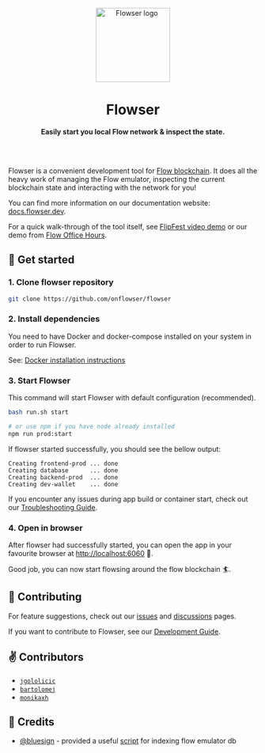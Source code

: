 <div align="center">
	<br>
	<img alt="Flowser logo" src="https://flowser.dev/images/logo.svg" width="150" height="150">
	<h1>Flowser</h1>
	<p>
		<b>Easily start you local Flow network & inspect the state.</b>
	</p>
	<br>
	<br>
</div>

Flowser is a convenient development tool for [Flow blockchain](https://www.onflow.org/). It does all the heavy work of managing the Flow emulator, inspecting the current blockchain state and interacting with the network for you!

You can find more information on our documentation website: [docs.flowser.dev](https://docs.flowser.dev).

For a quick walk-through of the tool itself, see [FlipFest video demo](https://www.youtube.com/watch?v=yMs5awvGnlY&t=417s) or our demo from [Flow Office Hours](https://www.youtube.com/watch?v=LSHwwX4yZJI&t=1496s).


## 👋 Get started

### 1. Clone flowser repository

```bash
git clone https://github.com/onflowser/flowser
```

### 2. Install dependencies

You need to have Docker and docker-compose installed on your system in order to run Flowser. 

See: [Docker installation instructions](https://www.docker.com/get-started)

### 3. Start Flowser

This command will start Flowser with default configuration (recommended).

```bash
bash run.sh start

# or use npm if you have node already installed
npm run prod:start
```

If flowser started successfully, you should see the bellow output:
```
Creating frontend-prod ... done
Creating database      ... done
Creating backend-prod  ... done
Creating dev-wallet    ... done
```

If you encounter any issues during app build or container start, check out our [Troubleshooting Guide](https://docs.flowser.dev/resources/development/#troubleshooting).

### 4. Open in browser

After flowser had successfully started, you can open the app in your favourite browser at [http://localhost:6060](http://localhost:6060) 🥳.

Good job, you can now start flowsing around the flow blockchain 🏄.

## 🤝 Contributing

For feature suggestions, check out our [issues](https://github.com/onflowser/flowser/issues/new) and [discussions](https://github.com/onflowser/flowser/discussions) pages.

If you want to contribute to Flowser, see our [Development Guide](https://docs.flowser.dev/resources/development).

## ✌️ Contributors

- [`jgololicic`](http://github.com/jgololicic)
- [`bartolomej`](http://github.com/bartolomej)
- [`monikaxh`](http://github.com/monikaxh)

## 🙌 Credits

- [@bluesign](https://github.com/bluesign) - provided a useful [script](https://gist.github.com/bluesign/df24b31a61bf4cd11f88efb6edd78925) for indexing flow emulator db
